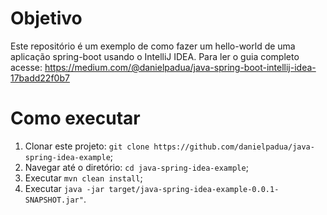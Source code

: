 # Objetivo
Este repositório é um exemplo de como fazer um hello-world de uma aplicação spring-boot usando o IntelliJ IDEA.
Para ler o guia completo acesse: https://medium.com/@danielpadua/java-spring-boot-intellij-idea-17badd22f0b7

# Como executar
1. Clonar este projeto: `git clone https://github.com/danielpadua/java-spring-idea-example`;
2. Navegar até o diretório: `cd java-spring-idea-example`;
3. Executar `mvn clean install`;
4. Executar `java -jar target/java-spring-idea-example-0.0.1-SNAPSHOT.jar"`.